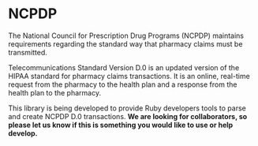 NCPDP
=========

The National Council for Prescription Drug Programs (NCPDP) maintains requirements regarding the standard way that pharmacy claims must be transmitted.

Telecommunications Standard Version D.0 is an updated version of the HIPAA standard for pharmacy claims transactions. It is an online, real-time request from the pharmacy to the health plan and a response from the health plan to the pharmacy.

This library is being developed to provide Ruby developers tools to parse and create NCPDP D.0 transactions. **We are looking for collaborators, so please let us know if this is something you would like to use or help develop.**
